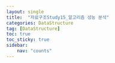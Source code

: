 ```yaml
---
layout: single
title:  "자료구조Study15_알고리즘 성능 분석"
categories: DataStructure
tag: [DataStructure]
toc: true
toc_sticky: true
sidebar:
    nav: "counts"
---
```


# 
